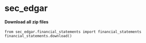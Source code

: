 # sec_edgar

#### Download all zip files
    from sec_edgar.financial_statements import financial_statements
    financial_statements.download()
